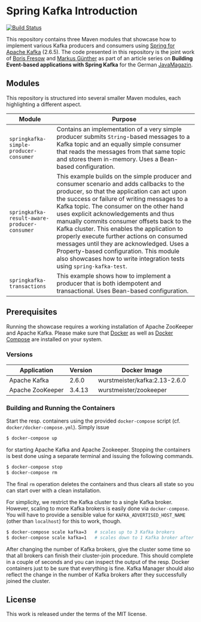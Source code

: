 # Spring Kafka Introduction

[![Build Status](https://travis-ci.org/mguenther/spring-kafka-introduction.svg?branch=master)](https://travis-ci.org/mguenther/spring-kafka-introduction.svg)

This repository contains three Maven modules that showcase how to implement various Kafka producers and consumers using [Spring for Apache Kafka](https://spring.io/projects/spring-kafka) (2.6.5). The code presented in this repository is the joint work of [Boris Fresow](mailto://bfresow@gmail.com) and [Markus Günther](mailto://markus.guenther@gmail.com) as part of an article series on **Building Event-based applications with Spring Kafka** for the German [JavaMagazin](https://jaxenter.de/magazine/java-magazin).

## Modules

This repository is structured into several smaller Maven modules, each highlighting a different aspect.

| Module | Purpose |
| ------ | ------- |
| `springkafka-simple-producer-consumer` | Contains an implementation of a very simple producer submits `String`-based messages to a Kafka topic and an equally simple consumer that reads the messages from that same topic and stores them in-memory. Uses a Bean-based configuration. |
| `springkafka-result-aware-producer-consumer` | This example builds on the simple producer and consumer scenario and adds callbacks to the producer, so that the application can act upon the success or failure of writing messages to a Kafka topic. The consumer on the other hand uses explicit acknowledgements and thus manually commits consumer offsets back to the Kafka cluster. This enables the application to properly execute further actions on consumed messages until they are acknowledged. Uses a Property-based configuration. This module also showcases how to write integration tests using `spring-kafka-test`. |
| `springkafka-transactions` | This example shows how to implement a producer that is both idempotent and transactional. Uses Bean-based configuration. |

## Prerequisites

Running the showcase requires a working installation of Apache ZooKeeper and Apache Kafka. Please make sure that [Docker](https://docs.docker.com/engine/installation/) as well as [Docker Compose](https://docs.docker.com/compose/install/) are installed on your system.

### Versions

| Application         | Version   | Docker Image            |
| ------------------- | --------- | ----------------------- |
| Apache Kafka        | 2.6.0  | wurstmeister/kafka:2.13-2.6.0     |
| Apache ZooKeeper    | 3.4.13   | wurstmeister/zookeeper |

### Building and Running the Containers

Start the resp. containers using the provided `docker-compose` script (cf. `docker/docker-compose.yml`). Simply issue

```bash
$ docker-compose up
```

for starting Apache Kafka and Apache Zookeeper. Stopping the containers is best done using a separate terminal and issuing the following commands.

```bash
$ docker-compose stop
$ docker-compose rm
```

The final ```rm``` operation deletes the containers and thus clears all state so you can start over with a clean installation.

For simplicity, we restrict the Kafka cluster to a single Kafka broker. However, scaling to more Kafka brokers is easily done via `docker-compose`. You will have to provide a sensible value for `KAFKA_ADVERTISED_HOST_NAME` (other than `localhost`) for this to work, though. 

```bash
$ docker-compose scale kafka=3   # scales up to 3 Kafka brokers
$ docker-compose scale kafka=1   # scales down to 1 Kafka broker after the previous upscale
```

After changing the number of Kafka brokers, give the cluster some time so that all brokers can finish their cluster-join procedure. This should complete in a couple of seconds and you can inspect the output of the resp. Docker containers just to be sure that everything is fine. Kafka Manager should also reflect the change in the number of Kafka brokers after they successfully joined the cluster.

## License

This work is released under the terms of the MIT license.